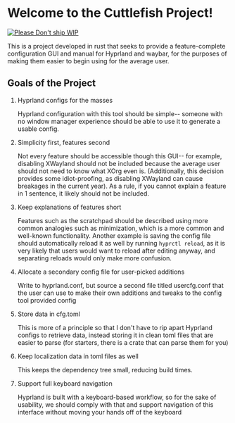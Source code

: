 # Welcome to the Cuttlefish Project!

[![Please Don't ship WIP](https://img.shields.io/badge/Please-Don't%20Ship%20WIP-yellow)](https://dont-ship.it/)

This is a project developed in rust that seeks to provide a feature-complete configuration GUI and manual for Hyprland and waybar, for the purposes of making them easier to begin using for the average user.

## Goals of the Project

1. Hyprland configs for the masses

    Hyprland configuration with this tool should be simple-- someone with no window manager experience should be able to use it to generate a usable config.

2. Simplicity first, features second

    Not every feature should be accessible though this GUI-- for example, disabling XWayland should not be included because the average user should not need to know what XOrg even is. (Additionally, this decision provides some idiot-proofing, as disabling XWayland can cause breakages in the current year). As a rule, if you cannot explain a feature in 1 sentence, it likely should not be included.

3. Keep explanations of features short

    Features such as the scratchpad should be described using more common analogies such as minimization, which is a more common and well-known functionality. Another example is saving the config file should automatically reload it as well by running `hyprctl reload`, as it is very likely that users would want to reload after editing anyway, and separating reloads would only make more confusion.

4. Allocate a secondary config file for user-picked additions

    Write to hyprland.conf, but source a second file titled usercfg.conf that the user can use to make their own additions and tweaks to the config tool provided config

5. Store data in cfg.toml

    This is more of a principle so that I don't have to rip apart Hyprland configs to retrieve data, instead storing it in clean toml files that are easier to parse (for starters, there is a crate that can parse them for you)

6. Keep localization data in toml files as well

    This keeps the dependency tree small, reducing build times.

7. Support full keyboard navigation

    Hyprland is built with a keyboard-based workflow, so for the sake of usability, we should comply with that and support navigation of this interface without moving your hands off of the keyboard
